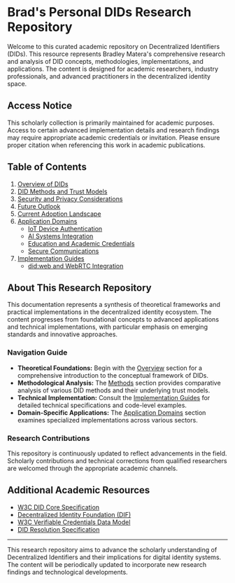# Brad's Personal DIDs Research Repository 

Welcome to this curated academic repository on Decentralized Identifiers (DIDs). This resource represents Bradley Matera's comprehensive research and analysis of DID concepts, methodologies, implementations, and applications. The content is designed for academic researchers, industry professionals, and advanced practitioners in the decentralized identity space.

## Access Notice

This scholarly collection is primarily maintained for academic purposes. Access to certain advanced implementation details and research findings may require appropriate academic credentials or invitation. Please ensure proper citation when referencing this work in academic publications.

## Table of Contents

1. [Overview of DIDs](overview/)
2. [DID Methods and Trust Models](methods/)
3. [Security and Privacy Considerations](security/)
4. [Future Outlook](future/)
5. [Current Adoption Landscape](adoption/)
6. [Application Domains](applications/)
   - [IoT Device Authentication](applications/iot.md)
   - [AI Systems Integration](applications/ai.md)
   - [Education and Academic Credentials](applications/education.md)
   - [Secure Communications](applications/secure-messaging.md)
7. [Implementation Guides](implementations/)
   - [did:web and WebRTC Integration](implementations/web.md)

## About This Research Repository

This documentation represents a synthesis of theoretical frameworks and practical implementations in the decentralized identity ecosystem. The content progresses from foundational concepts to advanced applications and technical implementations, with particular emphasis on emerging standards and innovative approaches.

### Navigation Guide

- **Theoretical Foundations:** Begin with the [Overview](overview/) section for a comprehensive introduction to the conceptual framework of DIDs.
- **Methodological Analysis:** The [Methods](methods/) section provides comparative analysis of various DID methods and their underlying trust models.
- **Technical Implementation:** Consult the [Implementation Guides](implementations/) for detailed technical specifications and code-level examples.
- **Domain-Specific Applications:** The [Application Domains](applications/) section examines specialized implementations across various sectors.

### Research Contributions

This repository is continuously updated to reflect advancements in the field. Scholarly contributions and technical corrections from qualified researchers are welcomed through the appropriate academic channels.

## Additional Academic Resources

- [W3C DID Core Specification](https://www.w3.org/TR/did-core/)
- [Decentralized Identity Foundation (DIF)](https://identity.foundation/)
- [W3C Verifiable Credentials Data Model](https://www.w3.org/TR/vc-data-model/)
- [DID Resolution Specification](https://w3c-ccg.github.io/did-resolution/)

---

This research repository aims to advance the scholarly understanding of Decentralized Identifiers and their implications for digital identity systems. The content will be periodically updated to incorporate new research findings and technological developments.
